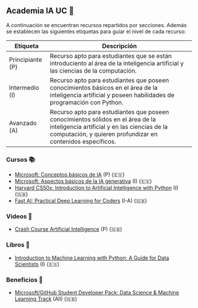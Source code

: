 ## Academia IA UC 🤖
A continuación se encuentran recursos repartidos por secciones. Además se establecen las siguientes etiquetas para guíar el nivel de cada recurso:

| Etiqueta | Descripción |
| --- | --- |
| Principiante (P) | Recurso apto para estudiantes que se están introduciento al área de la inteligencia artificial y las ciencias de la computación. |
| Intermedio (I) | Recurso apto para estudiantes que poseen conocimientos básicos en el área de la inteligencia artificial y poseen habilidades de programación con Python. |
| Avanzado (A) | Recurso apto para estudiantes que poseen conocimientos sólidos en el área de la inteligencia artificial y en las ciencias de la computación, y quieren profundizar en contenidos específicos. |

### Cursos 📚
- [Microsoft: Conceptos básicos de IA](https://learn.microsoft.com/es-es/training/modules/get-started-ai-fundamentals/) (P) (🇪🇸)
- [Microsoft: Aspectos básicos de la IA generativa](https://learn.microsoft.com/es-es/training/modules/fundamentals-generative-ai/) (I) (🇪🇸)
- [Harvard CS50x: Introduction to Artificial Intelligence with Python](https://cs50.harvard.edu/ai/2024/) (I) (🇬🇧)
- [Fast AI: Practical Deep Learning for Coders](https://course.fast.ai/) (I-A) (🇬🇧)

### Videos 🎥
- [Crash Course Artificial Intelligence](https://www.youtube.com/playlist?list=PL8dPuuaLjXtO65LeD2p4_Sb5XQ51par_b) (P) (🇬🇧)

### Libros 📖
- [Introduction to Machine Learning with Python: A Guide for Data Scientists](https://books.google.cl/books/about/Introduction_to_Machine_Learning_with_Py.html?id=vbQlDQAAQBAJ&source=kp_book_description&redir_esc=y) (I) (🇪🇸)

### Beneficios 🎉
- [Microsoft/GitHub Student Developer Pack: Data Science & Machine Learning Track](https://education.github.com/experiences/ml_ds) (All) (🇬🇧)
